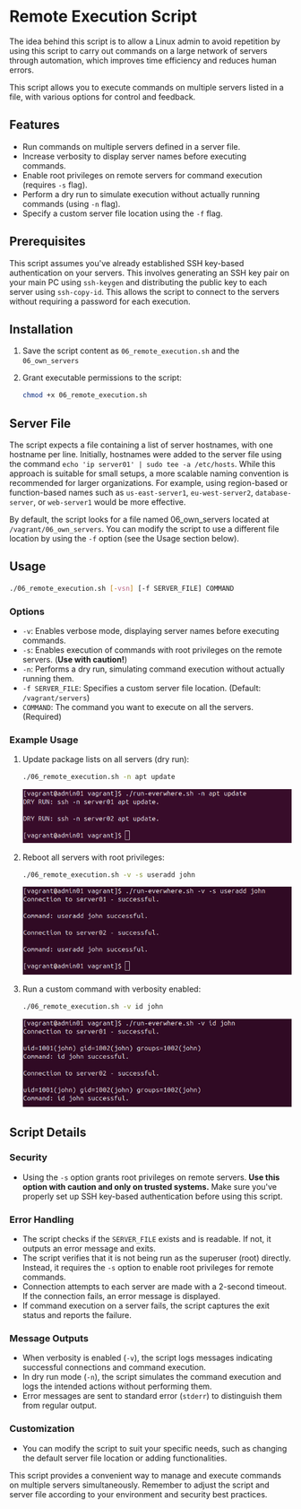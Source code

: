 # Remote Execution Script

The idea behind this script is to allow a Linux admin to avoid repetition by using this script to carry out commands on a large network of servers through automation, which improves time efficiency and reduces human errors.

This script allows you to execute commands on multiple servers listed in a file, with various options for control and feedback.

## Features

- Run commands on multiple servers defined in a server file.
- Increase verbosity to display server names before executing commands.
- Enable root privileges on remote servers for command execution (requires `-s` flag).
- Perform a dry run to simulate execution without actually running commands (using `-n` flag).
- Specify a custom server file location using the `-f` flag.

## Prerequisites

This script assumes you've already established SSH key-based authentication on your servers. This involves generating an SSH key pair on your main PC using `ssh-keygen` and distributing the public key to each server using `ssh-copy-id`. This allows the script to connect to the servers without requiring a password for each execution.

## Installation

1. Save the script content as `06_remote_execution.sh` and the `06_own_servers`
2. Grant executable permissions to the script:

   ```bash
   chmod +x 06_remote_execution.sh
   ```

## Server File

The script expects a file containing a list of server hostnames, with one hostname per line. Initially, hostnames were added to the server file using the command `echo 'ip server01' | sudo tee -a /etc/hosts`. While this approach is suitable for small setups, a more scalable naming convention is recommended for larger organizations. For example, using region-based or function-based names such as `us-east-server1`, `eu-west-server2`, `database-server`, or `web-server1` would be more effective.

By default, the script looks for a file named 06_own_servers located at `/vagrant/06_own_servers`. You can modify the script to use a different file location by using the `-f` option (see the Usage section below).

## Usage

```bash
./06_remote_execution.sh [-vsn] [-f SERVER_FILE] COMMAND
```

### Options

- `-v`: Enables verbose mode, displaying server names before executing commands.
- `-s`: Enables execution of commands with root privileges on the remote servers. (**Use with caution!**)
- `-n`: Performs a dry run, simulating command execution without actually running them.
- `-f SERVER_FILE`: Specifies a custom server file location. (Default: `/vagrant/servers`)
- `COMMAND`: The command you want to execute on all the servers. (Required)

### Example Usage

1. Update package lists on all servers (dry run):

   ```bash
   ./06_remote_execution.sh -n apt update
   ```

   ![Screenshot of a terminal window displaying the 06_remote_execution.sh script performing a dry run](./dry_run.png)

2. Reboot all servers with root privileges:

   ```bash
   ./06_remote_execution.sh -v -s useradd john
   ```

   ![Screenshot of a terminal window displaying the 06_remote_execution.sh script creating a new user called john](./create_user.png)

3. Run a custom command with verbosity enabled:

   ```bash
   ./06_remote_execution.sh -v id john
   ```

   ![Screenshot of a terminal window displaying the 06_remote_execution.sh script showing the id of user john](./id_user.png)

## Script Details

### Security

- Using the `-s` option grants root privileges on remote servers. **Use this option with caution and only on trusted systems.** Make sure you've properly set up SSH key-based authentication before using this script.

### Error Handling

- The script checks if the `SERVER_FILE` exists and is readable. If not, it outputs an error message and exits.
- The script verifies that it is not being run as the superuser (root) directly. Instead, it requires the `-s` option to enable root privileges for remote commands.
- Connection attempts to each server are made with a 2-second timeout. If the connection fails, an error message is displayed.
- If command execution on a server fails, the script captures the exit status and reports the failure.

### Message Outputs

- When verbosity is enabled (`-v`), the script logs messages indicating successful connections and command execution.
- In dry run mode (`-n`), the script simulates the command execution and logs the intended actions without performing them.
- Error messages are sent to standard error (`stderr`) to distinguish them from regular output.

### Customization

- You can modify the script to suit your specific needs, such as changing the default server file location or adding functionalities.

This script provides a convenient way to manage and execute commands on multiple servers simultaneously. Remember to adjust the script and server file according to your environment and security best practices.
